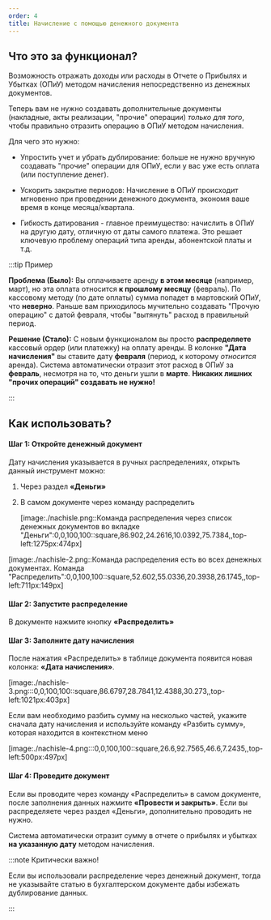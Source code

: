 ```yaml
---
order: 4
title: Начисление с помощью денежного документа
---
```


## **Что это за функционал?**

Возможность отражать доходы или расходы в Отчете о Прибылях и Убытках (ОПиУ) методом начисления непосредственно из денежных документов.

Теперь вам не нужно создавать дополнительные документы (накладные, акты реализации, "прочие" операции) *только для того*, чтобы правильно отразить операцию в ОПиУ методом начисления.

Для чего это нужно:

-  Упростить учет и убрать дублирование: больше не нужно вручную создавать "прочие" операции  для ОПиУ, если у вас уже есть оплата (или поступление денег).

-  Ускорить закрытие периодов: Начисление в ОПиУ происходит мгновенно при проведении денежного документа, экономя ваше время в конце месяца/квартала.

-  Гибкость датирования - главное преимущество: начислить в ОПиУ на другую дату, отличную от даты самого платежа. Это решает ключевую проблему операций типа аренды, абонентской платы и т.д.

:::tip Пример

**Проблема (Было):** Вы оплачиваете аренду **в этом месяце** (например, март), но эта оплата относится **к прошлому месяцу** (февраль). По кассовому методу (по дате оплаты) сумма попадет в мартовский ОПиУ, что **неверно**. Раньше вам приходилось мучительно создавать "Прочую операцию" с датой февраля, чтобы "вытянуть" расход в правильный период.

**Решение (Стало):** С новым функционалом вы просто **распределяете** кассовый ордер (или платежку) на оплату аренды. В колонке **"Дата начисления"** вы ставите дату **февраля** (период, к которому *относится* аренда). Система автоматически отразит этот расход в ОПиУ за **февраль**, несмотря на то, что деньги ушли в **марте**. **Никаких лишних "прочих операций" создавать не нужно!**

:::

## **Как использовать?**

#### **Шаг 1: Откройте денежный документ**

Дату начисления указывается в ручных распределениях, открыть данный инструмент можно:

1. Через раздел **«Деньги»**

2. В самом документе через команду распределить

   [image:./nachisle.png::Команда распределения через список денежных документов во вкладке \"Деньги\":0,0,100,100::square,86.902,24.2616,10.0392,75.7384,,top-left:1275px:474px]

    

[image:./nachisle-2.png::Команда распределения есть во всех денежных документах. Команда \"Распределить\":0,0,100,100::square,52.602,55.0336,20.3938,26.1745,,top-left:711px:149px]

#### **Шаг 2: Запустите распределение**

В документе нажмите кнопку **«Распределить»** 

#### **Шаг 3: Заполните дату начисления**

После нажатия «Распределить» в таблице документа появится новая колонка: **«Дата начисления»**.

[image:./nachisle-3.png:::0,0,100,100::square,86.6797,28.7841,12.4388,30.273,,top-left:1021px:403px]



Если вам необходимо разбить сумму на несколько частей, укажите сначала дату начисления и используйте команду «Разбить сумму», которая находится в контекстном меню

[image:./nachisle-4.png:::0,0,100,100::square,26.6,92.7565,46.6,7.2435,,top-left:500px:497px]



#### **Шаг 4: Проведите документ**

Если вы проводите через команду «Распределить» в самом документе, после заполнения данных нажмите **«Провести и закрыть»**. Если вы распределяете через раздел «Деньги», дополнительно проводить не нужно.

 Система автоматически отразит сумму в отчете о прибылях и убытках **на указанную дату** методом начисления.

:::note Критически важно!

Если вы использовали распределение через денежный документ, тогда не указывайте статью в бухгалтерском документе дабы избежать дублирование данных.

:::


